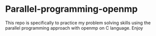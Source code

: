 # Parallel-programming-openmp
This repo is specifically to practice my problem solving skills using the parallel programming approach with openmp on C language. Enjoy
